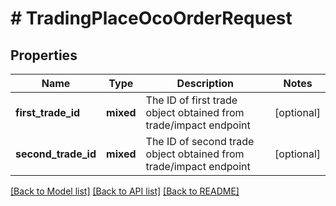 # # TradingPlaceOcoOrderRequest

## Properties

Name | Type | Description | Notes
------------ | ------------- | ------------- | -------------
**first_trade_id** | **mixed** | The ID of first trade object obtained from trade/impact endpoint | [optional]
**second_trade_id** | **mixed** | The ID of second trade object obtained from trade/impact endpoint | [optional]

[[Back to Model list]](../../README.md#models) [[Back to API list]](../../README.md#endpoints) [[Back to README]](../../README.md)
